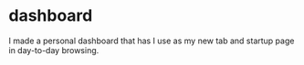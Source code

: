 # dashboard
 I made a personal dashboard that has I use as my new tab and startup page in day-to-day browsing.
